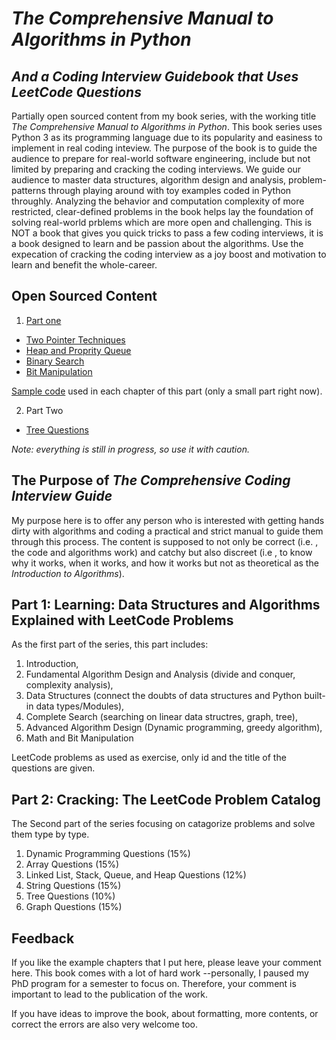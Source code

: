 # *The Comprehensive Manual to Algorithms in Python*
## *And a Coding Interview Guidebook that Uses LeetCode Questions*

Partially open sourced content from my book series, with the working title *The Comprehensive Manual to Algorithms in Python*. This book series uses Python 3 as its programming language due to its popularity and easiness to implement in real coding inteview. The purpose of the book is to guide the audience to prepare for real-world software engineering, include but not limited by preparing and cracking the coding interviews. We guide our audience to  master data structures, algorithm design and analysis, problem-patterns through playing around with toy examples coded in Python throughly. Analyzing the behavior and computation complexity of more restricted, clear-defined problems in the book helps lay the foundation of solving real-world prblems which are more open and challenging. This is NOT a book that gives you quick tricks to pass a few coding interviews, it is a book designed to learn and be passion about the algorithms. Use the expecation of cracking the coding interview as a joy boost and motivation to learn and benefit the whole-career. 




## Open Sourced Content
1. [Part one](https://github.com/liyin2015/Algorithms-and-LeetCode/blob/master/Easy_Book(7).pdf)
* [Two Pointer Techniques](https://github.com/liyin2015/Algorithms-and-LeetCode/blob/master/two_pointer.pdf)
* [Heap and Proprity Queue](https://github.com/liyin2015/Algorithms-and-LeetCode/blob/master/heap_priority_queue.pdf)
* [Binary Search](https://github.com/liyin2015/Algorithms-and-LeetCode/blob/master/binary_search.pdf)
* [Bit Manipulation](https://github.com/liyin2015/Algorithms-and-LeetCode/blob/master/bit%20manipulation.pdf)

[Sample code](https://github.com/liyin2015/Algorithms-and-LeetCode/tree/master/Colab%20Codes/Colab%20Notebooks) used in each chapter of this part (only a small part right now).

2. Part Two
* [Tree Questions](https://github.com/liyin2015/Algorithms-and-LeetCode/blob/master/tree_questions.pdf)

*Note: everything is still in progress, so use it with caution.*

## The Purpose of *The Comprehensive Coding Interview Guide*
My purpose here is to offer any person who is interested with getting hands dirty with algorithms and coding a practical and strict manual to guide them through this process. The content is supposed to not only be correct (i.e. , the code and algorithms work) and catchy  but also discreet (i.e , to know why it works, when it works, and how it works but not as theoretical as the *Introduction to Algorithms*).

## Part 1: Learning: Data Structures and Algorithms Explained with LeetCode Problems
As the first part of the series, this part includes: 
1. Introduction, 
2. Fundamental Algorithm
Design and Analysis (divide and conquer, complexity analysis), 
3. Data Structures (connect the doubts of data structures and Python built-in data types/Modules), 
4. Complete Search (searching on linear data structres, graph, tree), 
5. Advanced Algorithm Design (Dynamic programming, greedy algorithm),
6. Math and Bit Manipulation

LeetCode problems as used as exercise, only id and the title of the questions are given.
## Part 2: Cracking: The LeetCode Problem Catalog
The Second part of the series focusing on catagorize problems and solve them type by type.
1. Dynamic Programming Questions (15%)
2. Array Questions (15%)
3. Linked List, Stack, Queue, and Heap Questions (12%)
4. String Questions (15%)
5. Tree Questions (10%)
6. Graph Questions (15%)

## Feedback
If you like the example chapters that I put here, please leave your comment here. This book comes with a lot of hard work --personally, I paused my PhD program for a semester to focus on. Therefore, your comment is important to lead to the publication of the work. 

If you have ideas to improve the book, about formatting, more contents, or correct the errors are also very welcome too. 

<!---## Copyright
The book is copyrighed and protected, please do not spread without permission. ---!>
